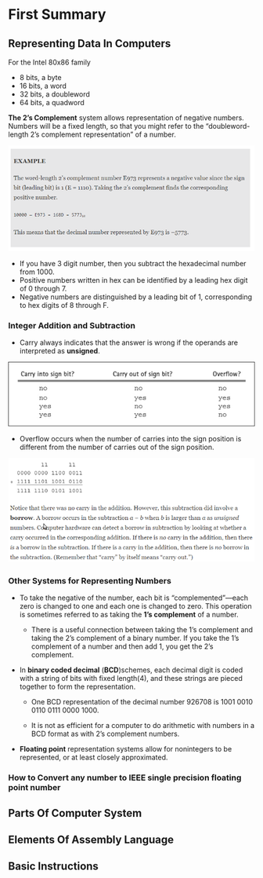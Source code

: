 # First Summary

## Representing Data In Computers

For the Intel 80x86 family
* 8 bits, a byte
* 16 bits, a word
* 32 bits, a doubleword
* 64 bits, a quadword

**The 2’s Complement** system allows representation of negative numbers. Numbers will be a fixed length, so that you might refer to the “doubleword-length 2’s complement representation” of a number. 

![](img/Example2.png)
* If you have 3 digit number, then you subtract the hexadecimal number from 1000.
* Positive numbers written in hex can be identified by a leading hex digit of 0 through 7.
* Negative numbers are distinguished by a leading bit of 1, corresponding to hex digits of 8 through F.

### Integer Addition and Subtraction

* Carry always indicates that the answer is wrong if the operands are interpreted as **unsigned**.

![](img/carryTable.jpg)

* Overflow occurs when the number of carries into the sign position is different from the number of carries out of the sign position.

![](img/borrow.png)

### Other Systems for Representing Numbers

* To take the negative of the number, each bit is “complemented”—each zero is changed to one and each one is changed to zero. This operation is sometimes referred to as taking the **1’s complement** of a number.
 
    * There is a useful connection between taking the 1’s complement and taking the 2’s complement of a binary number. If you take the 1’s complement of a number and then add 1, you get the 2’s complement.

* In **binary coded decimal** (**BCD**)schemes, each decimal digit is coded with a string of bits with fixed length(4), and these strings are pieced together to form the representation.
    
    * One BCD representation of the decimal number 926708 is 1001 0010 0110 0111 0000 1000.
    
    * It is not as efficient for a computer to do arithmetic with numbers in a BCD format as with 2’s complement numbers.

* **Floating point** representation systems allow for nonintegers to be represented, or at least closely approximated.  

### How to Convert any number to IEEE single precision floating point number  

## Parts Of Computer System

## Elements Of Assembly Language

## Basic Instructions